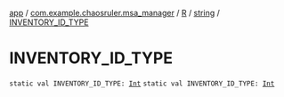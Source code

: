 [app](../../../index.md) / [com.example.chaosruler.msa_manager](../../index.md) / [R](../index.md) / [string](index.md) / [INVENTORY_ID_TYPE](.)

# INVENTORY_ID_TYPE

`static val INVENTORY_ID_TYPE: `[`Int`](https://kotlinlang.org/api/latest/jvm/stdlib/kotlin/-int/index.html)
`static val INVENTORY_ID_TYPE: `[`Int`](https://kotlinlang.org/api/latest/jvm/stdlib/kotlin/-int/index.html)